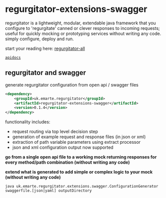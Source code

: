 # regurgitator-extensions-swagger

regurgitator is a lightweight, modular, extendable java framework that you configure to 'regurgitate' canned or clever responses to incoming requests; useful for quickly mocking or prototyping services without writing any code. simply configure, deploy and run.

start your reading here: [regurgitator-all](https://talmeym.github.io/regurgitator-all#regurgitator)

[``apidocs``](https://regurgitator.emarte.uk/apidocs/regurgitator-extensions-swagger/0.1.4/)

## regurgitator and swagger

generate regurgitator configuration from open api / swagger files

```xml
<dependency>
    <groupId>uk.emarte.regurgitator</groupId>
    <artifactId>regurgitator-extensions-swagger</artifactId>
    <version>0.1.4</version>
</dependency>
```

functionality includes:
- request routing via top level decision step
- generation of example request and response files (in json or xml)
- extraction of path variable parameters using extract processor
- json and xml configuration output now supported

**go from a single open api file to a working mock returning responses for every method/path combination (without writing any code)**

**extend what is generated to add simple or complex logic to your mock (without writing any code)**

```java uk.emarte.regurgitator.extensions.swagger.ConfigurationGenerator swaggerfile.[json|yaml] outputDirectory```
